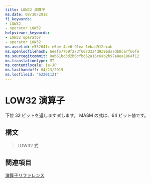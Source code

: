 ```yaml
---
title: LOW32 演算子
ms.date: 08/30/2018
f1_keywords:
- LOW32
- operator LOW32
helpviewer_keywords:
- LOW32 operator
- operator LOW32
ms.assetid: e552641c-e5be-4ce6-91ea-1ebad912ecab
ms.openlocfilehash: 6eef57769f273f6073324d939bda7db8ca7f66fe
ms.sourcegitcommit: 0ab61bc3d2b6cfbd52a16c6ab2b97a8ea1864f12
ms.translationtype: MT
ms.contentlocale: ja-JP
ms.lasthandoff: 04/23/2019
ms.locfileid: "62201121"
---
```

# <a name="operator-low32"></a>LOW32 演算子

下位 32 ビットを返します*式*します。 MASM の式は、64 ビット値です。

## <a name="syntax"></a>構文

> LOW32 式

## <a name="see-also"></a>関連項目

[演算子リファレンス](../../assembler/masm/operators-reference.md)<br/>